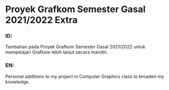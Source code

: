# Proyek Grafkom Semester Gasal 2021/2022 Extra
### ID:
Tambahan pada Proyek Grafkom Semester Gasal 2021/2022 untuk mempelajari Grafkom lebih lanjut secara mandiri.

### EN:
Personal additions to my project in Computer Graphics class to broaden my knowledge.
